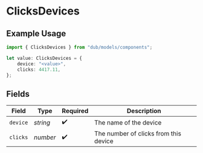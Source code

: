# ClicksDevices

## Example Usage

```typescript
import { ClicksDevices } from "dub/models/components";

let value: ClicksDevices = {
    device: "<value>",
    clicks: 4417.11,
};
```

## Fields

| Field                                 | Type                                  | Required                              | Description                           |
| ------------------------------------- | ------------------------------------- | ------------------------------------- | ------------------------------------- |
| `device`                              | *string*                              | :heavy_check_mark:                    | The name of the device                |
| `clicks`                              | *number*                              | :heavy_check_mark:                    | The number of clicks from this device |